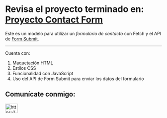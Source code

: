 # Revisa el proyecto terminado en: [Proyecto Contact Form](https://abelborit.github.io/contact-form/)

Este es un modelo para utilizar un _formulario de contacto_ con Fetch y el API de [Form Submit](https://formsubmit.co/).

---

Cuenta con:

1. Maquetación HTML
1. Estilos CSS
1. Funcionalidad con JavaScript
1. Uso del API de Form Submit para enviar los datos del formulario

## Comunícate conmigo:

<a href="https://www.linkedin.com/in/abelborit/" target="_blank" rel="noopener noreferrer"><img align="center" src="https://raw.githubusercontent.com/rahuldkjain/github-profile-readme-generator/master/src/images/icons/Social/linked-in-alt.svg" alt="https://www.linkedin.com/in/abelborit/" height="30" width="40" /></a>
